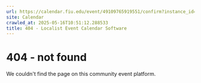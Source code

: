 ```yaml
---
url: https://calendar.fiu.edu/event/49109765919551/confirm?instance_id=49109765950291&return=https%3A%2F%2Fcalendar.fiu.edu%2Fthefrost
site: Calendar
crawled_at: 2025-05-16T10:51:12.288533
title: 404 - Localist Event Calendar Software
---
```


# 404 - not found
We couldn't find the page on this community event platform.
